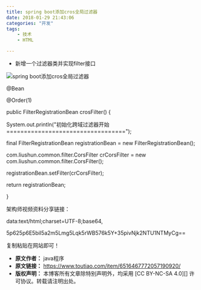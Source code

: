 ```yaml
---
title: spring boot添加cros全局过滤器
date: 2018-01-29 21:43:06
categories: "开发"
tags:
	- 技术
	- HTML

---
```


 *  新增一个过滤器类并实现filter接口


![spring boot添加cros全局过滤器][spring boot_cros]

@Bean

@Order(1)

public FilterRegistrationBean crosFilter() \{

System.out.println("初始化跨域过滤器开始==================================");

final FilterRegistrationBean registrationBean = new FilterRegistrationBean();

com.liushun.common.filter.CorsFilter crCorsFilter = new com.liushun.common.filter.CorsFilter();

registrationBean.setFilter(crCorsFilter);

return registrationBean;

\}

架构师视频资料分享链接：

data:text/html;charset=UTF-8;base64,

5p625p6E5biI5a2m5Lmg5Lqk5rWB576k5Y+35pivNjk2NTU1NTMyCg==

复制粘贴在网站即可！


[spring boot_cros]: /pro/os/crawler/QABU-NNBA-ZINY.jpg
 *  **原文作者：** java程序
 *  **原文链接：** https://www.toutiao.com/item/6516467772057190920/
 *  **版权声明：** 本博客所有文章除特别声明外，均采用 [CC BY-NC-SA 4.0][] 许可协议。转载请注明出处。
